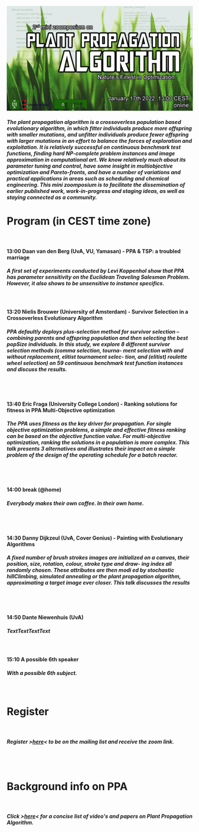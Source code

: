![Book logo](zoomposium.jpg)

##### The plant propagation algorithm is a crossoverless population based evolutionary algorithm, in which fitter individuals produce more offspring with smaller mutations, and unfitter individuals produce fewer offspring with larger mutations in an effort to balance the forces of exploration and exploitation. It is relatively successful on continuous benchmark test functions, finding hard NP-complete problem instances and image approximation in computational art. We know relatively much about its parameter tuning and control, have some insight in multiobjective optimization and Pareto-fronts, and have a number of variations and practical applications in areas such as scheduling and chemical engineering. This mini zoomposium is to facilitate the dissemination of earlier published work, work-in-progress and staging ideas, as well as staying connected as a community.

# Program (in CEST time zone)
<BR>
  
#### 13:00 Daan van den Berg (UvA, VU, Yamasan) - PPA & TSP: a troubled marriage

##### A first set of experiments conducted by Levi Koppenhol show that PPA has parameter sensitivity on the Euclidean Traveling Salesman Problem. However, it also shows to be unsensitive to instance specifics.
<BR>

#### 13:20 Nielis Brouwer (University of Amsterdam) - Survivor Selection in a Crossoverless Evolutionary Algorithm

##### PPA defaultly deploys plus-selection method for survivor selection – combining parents and offspring population and then selecting the best popSize individuals. In this study, we explore 8 different survivor selection methods (comma selection, tourna- ment selection with and without replacement, elitist tournament selec- tion, and (elitist) roulette wheel selection) on 59 continuous benchmark test function instances and discuss the results.
<BR><BR>

#### 13:40 Eric Fraga (University College London) - Ranking solutions for fitness in PPA Multi-Objective optimization

##### The PPA uses fitness as the key driver for propagation.  For single objective optimization problems, a simple and effective fitness ranking can be based on the objective function value.  For multi-objective optimization, ranking the solutions in a population is more complex.  This talk presents 3 alternatives and illustrates their impact on a simple problem of the design of the operating schedule for a batch reactor.
<BR><BR>

#### 14:00 break (@home)

##### Everybody makes their own coffee. In their own home.
<BR><BR>

#### 14:30 Danny Dijkzeul (UvA, Cover Genius) - Painting with Evolutionary Algorithms

##### A fixed number of brush strokes images are initialized on a canvas, their position, size, rotation, colour, stroke type and draw- ing index all randomly chosen. These attributes are then modi ed by stochastic hillClimbing, simulated annealing or the plant propagation algorithm, approximating a target image ever closer. This talk discusses the results
<BR><BR>

#### 14:50 Dante Niewenhuis (UvA)

##### TextTextTextText
<BR>

#### 15:10 A possible 6th speaker 

##### With a possible 6th subject.
<BR>

# Register 
<BR>

##### Register >[here](https://bit.ly/31sn8B3)< to be on the mailing list and receive the zoom link.
<BR><BR>

# Background info on PPA
<BR>

##### Click >[here](https://bit.ly/3xZe2ru)< for a concise list of video's and papers on Plant Propagation Algorithm.

